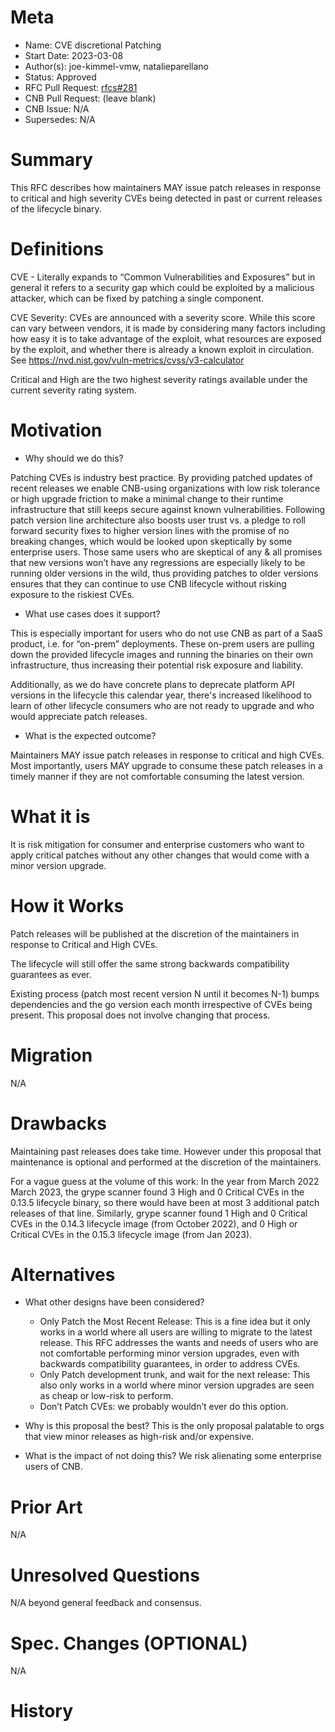 # Meta
[meta]: #meta
- Name: CVE discretional Patching
- Start Date: 2023-03-08
- Author(s): joe-kimmel-vmw, natalieparellano
- Status: Approved
- RFC Pull Request: [rfcs#281](https://github.com/buildpacks/rfcs/pull/281)
- CNB Pull Request: (leave blank)
- CNB Issue: N/A
- Supersedes: N/A

# Summary
[summary]: #summary
This RFC describes how maintainers MAY issue patch releases in response to critical and high severity CVEs being detected in past or current releases of the lifecycle binary.

# Definitions
[definitions]: #definitions
CVE - Literally expands to “Common Vulnerabilities and Exposures” but in general it refers to a security gap which could be exploited by a malicious attacker, which can be fixed by patching a single component.

CVE Severity: CVEs are announced with a severity score. While this score can vary between vendors, it is made by considering many factors including how easy it is to take advantage of the exploit, what resources are exposed by the exploit, and whether there is already a known exploit in circulation. See https://nvd.nist.gov/vuln-metrics/cvss/v3-calculator

Critical and High are the two highest severity ratings available under the current severity rating system.


# Motivation
[motivation]: #motivation

- Why should we do this?

Patching CVEs is industry best practice. By providing patched updates of recent releases we enable CNB-using organizations with low risk tolerance or high upgrade friction to make a minimal change to their runtime infrastructure that still keeps secure against known vulnerabilities. 
Following patch version line architecture also boosts user trust vs. a pledge to roll forward security fixes to higher version lines with the promise of no breaking changes, which would be looked upon skeptically by some enterprise users. Those same users who are skeptical of any & all promises that new versions won’t have any regressions are especially likely to be running older versions in the wild, thus providing patches to older versions ensures that they can continue to use CNB lifecycle without risking exposure to the riskiest CVEs.

- What use cases does it support?

This is especially important for users who do not use CNB as part of a SaaS product, i.e. for “on-prem” deployments. These on-prem users are pulling down the provided lifecycle images and running the binaries on their own infrastructure, thus increasing their potential risk exposure and liability.

Additionally, as we do have concrete plans to deprecate platform API versions in the lifecycle this calendar year, there's increased likelihood to learn of
other lifecycle consumers who are not ready to upgrade and who would appreciate patch releases.

- What is the expected outcome?

Maintainers MAY issue patch releases in response to critical and high CVEs. Most importantly, users MAY upgrade to consume these patch releases in a timely manner if they are not comfortable consuming the latest version.

# What it is
[what-it-is]: #what-it-is

It is risk mitigation for consumer and enterprise customers who want to apply critical patches without any other changes that would come with a minor version upgrade.

# How it Works
[how-it-works]: #how-it-works

Patch releases will be published at the discretion of the maintainers in response to Critical and High CVEs.

The lifecycle will still offer the same strong backwards compatibility guarantees as ever.

Existing process (patch most recent version N until it becomes N-1) bumps dependencies and the go version each month irrespective of CVEs being present. This proposal does not involve changing that process.

# Migration
[migration]: #migration

N/A

# Drawbacks
[drawbacks]: #drawbacks

Maintaining past releases does take time. However under this proposal that maintenance is optional and performed at the discretion of the maintainers.

For a vague guess at the volume of this work: In the year from March 2022 March 2023, the grype scanner found 3 High and 0 Critical CVEs in the 0.13.5 lifecycle binary, so there would have been at most 3 additional patch releases of that line.
Similarly, grype scanner found 1 High and 0 Critical CVEs in the 0.14.3 lifecycle image (from October 2022),  and 0 High or Critical CVEs in the 0.15.3 lifecycle image (from Jan 2023).



# Alternatives
[alternatives]: #alternatives

- What other designs have been considered?
  - Only Patch the Most Recent Release: This is a fine idea but it only works in a world where all users are willing to migrate to the latest release. This RFC addresses the wants and needs of users who are not comfortable performing minor version upgrades, even with backwards compatibility guarantees, in order to address CVEs.
  - Only Patch development trunk, and wait for the next release: This also only works in a world where minor version upgrades are seen as cheap or low-risk to perform.
  - Don’t Patch CVEs: we probably wouldn’t ever do this option.


- Why is this proposal the best? 
This is the only proposal palatable to orgs that view minor releases as high-risk and/or expensive.
- What is the impact of not doing this? 
We risk alienating some enterprise users of CNB.

# Prior Art
[prior-art]: #prior-art

N/A

# Unresolved Questions
[unresolved-questions]: #unresolved-questions

N/A beyond general feedback and consensus.

# Spec. Changes (OPTIONAL)
[spec-changes]: #spec-changes

N/A

# History
[history]: #history

<!--
## Amended
### Meta
[meta-1]: #meta-1
- Name: (fill in the amendment name: Variable Rename)
- Start Date: (fill in today's date: YYYY-MM-DD)
- Author(s): (Github usernames)
- Amendment Pull Request: (leave blank)

### Summary

A brief description of the changes.

### Motivation

Why was this amendment necessary?
--->
